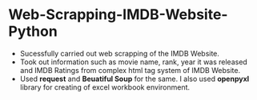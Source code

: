 # Web-Scrapping-IMDB-Website-Python

- Sucessfully carried out web scrapping of the IMDB Website.
- Took out information such as movie name, rank, year it was released and IMDB Ratings from complex html tag system of IMDB Website.
- Used **request** and **Beuatiful Soup** for the same. I also used **openpyxl** library for creating of excel workbook environment.

